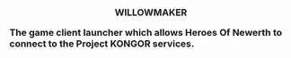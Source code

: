 <h3>
    <p align="center">WILLOWMAKER</p>
    <p>The game client launcher which allows Heroes Of Newerth to connect to the Project KONGOR services.</p>
</h3>
